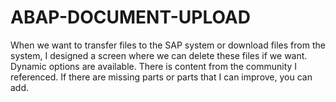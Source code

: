 # ABAP-DOCUMENT-UPLOAD
When we want to transfer files to the SAP system or download files from the system, 
I designed a screen where we can delete these files if we want. 
Dynamic options are available. There is content from the community I referenced.
If there are missing parts or parts that I can improve, you can add.
